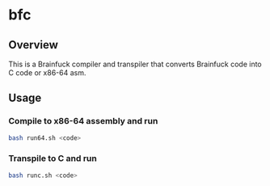 # bfc

## Overview

This is a Brainfuck compiler and transpiler that converts Brainfuck code into C code or x86-64 asm.

## Usage

### Compile to x86-64 assembly and run

```sh
bash run64.sh <code>
```

### Transpile to C and run

```sh
bash runc.sh <code>
```
